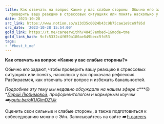 ```yaml
---
title: Как отвечать на вопрос Какие у вас слабые стороны  Обычно его задают чтобы
  проверить вашу реакцию в стрессовых ситуациях или понять насколько у вас пр
date: 2023-10-28
src_link: https://www.notion.so/a13d35c0024b43c9b75cae1e9ce9f95d
src_date: '2023-10-28 15:54:00'
gold_link: https://t.me/careerwithh/4845?embed=1&mode=tme
gold_link_hash: 9cfc5332c4f659a180ae849becc5fd53
tags:
- '#host_t_me'
---
```


**Как отвечать на вопрос «Какие у вас слабые стороны?»**  
  
Обычно его задают, чтобы проверить вашу реакцию в стрессовых ситуациях или понять, насколько у вас прокачана рефлексия. Разбираемся, как отвечать этот вопрос и избежать банальностей.   
  
*Подробнее* *эту тему мы недавно обсуждали на нашем эфире с****😛***[*Лерой Любимовой*](https://h.careers/curators/valeria-lubimova?utm_source=tg_h&utm_medium=post&utm_campaign=03.10)*, профориентологом и карьерным коучем* ***➡️***[*youtu.be/oKUGImDZiJk*](http://youtu.be/oKUGImDZiJk)  
  
Оценить свои сильные и слабые стороны, а также подготовиться к собеседованию можно с Эйч. Записывайтесь на сайте ***➡️*** [h.careers](https://h.careers/?utm_source=tg_h&utm_medium=post&utm_campaign=03.10)